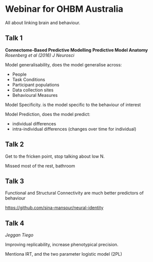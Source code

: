 # Webinar for OHBM Australia

All about linking brain and behaviour.

## Talk 1

**Connectome-Based Predictive Modelling** **Predictive Model Anatomy**
*Rosenberg et al (2016) J Neurosci*

Model generalisability, does the model generalise across:

* People
* Task Conditions
* Participant populations
* Data collection sites
* Behavioural Measures

Model Specificity. is the model specific to the behaviour of interest

Model Prediction, does the model predict:

- individual differences
- intra-individual differences (changes over time for individual)

## Talk 2

Get to the fricken point, stop talking about low N.

Missed most of the rest, bathroom

## Talk 3

Functional and Structural Connectivity are much better predictors of behaviour

<https://github.com/sina-mansour/neural-identity>

## Talk 4

*Jeggan Tiego*

Improving replicability, increase phenotypical precision.

Mentiona IRT, and the two parameter logistic model (2PL)
